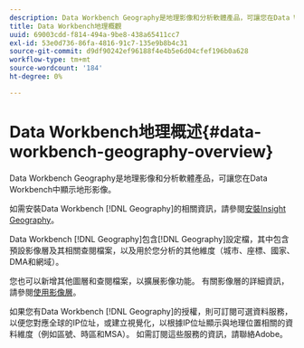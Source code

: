 ```yaml
---
description: Data Workbench Geography是地理影像和分析軟體產品，可讓您在Data Workbench中顯示地形影像。
title: Data Workbench地理概觀
uuid: 69003cdd-f814-494a-9be8-438a65411cc7
exl-id: 53e0d736-86fa-4816-91c7-135e9b8b4c31
source-git-commit: d9df90242ef96188f4e4b5e6d04cfef196b0a628
workflow-type: tm+mt
source-wordcount: '184'
ht-degree: 0%

---
```


# Data Workbench地理概述{#data-workbench-geography-overview}

Data Workbench Geography是地理影像和分析軟體產品，可讓您在Data Workbench中顯示地形影像。

如需安裝Data Workbench [!DNL Geography]的相關資訊，請參閱[安裝Insight Geography](../../home/c-geo-oview/c-inst-geo/c-inst-geo.md)。

Data Workbench [!DNL Geography]包含[!DNL Geography]設定檔，其中包含預設影像層及其相關查閱檔案，以及用於您分析的其他維度（城市、座標、國家、DMA和網域）。

您也可以新增其他圖層和查閱檔案，以擴展影像功能。 有關影像層的詳細資訊，請參閱[使用影像層](https://docs.adobe.com/content/help/en/data-workbench/using/client/imagery-layers/c-ustd-img-layers.html)。

如果您有Data Workbench [!DNL Geography]的授權，則可訂閱可選資料服務，以便您對應全球的IP位址，或建立視覺化，以根據IP位址顯示與地理位置相關的資料維度（例如區號、時區和MSA）。 如需訂閱這些服務的資訊，請聯絡Adobe。
